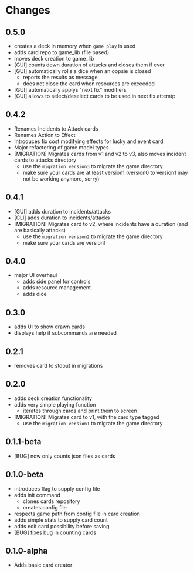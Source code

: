 # Changes

## 0.5.0

* creates a deck in memory when `game play` is used
* adds card repo to game_lib (file based)
* moves deck creation to game_lib
* [GUI] counts down duration of attacks and closes them if over
* [GUI] automatically rolls a dice when an oopsie is closed 
  * reports the results as message
  * does not close the card when resources are exceeded
* [GUI] automatically applys "next fix" modifiers
* [GUI] allows to select/deselect cards to be used in next fix attemtp

## 0.4.2

* Renames Incidents to Attack cards
* Renames Action to Effect
* Introduces fix cost modifying effects for lucky and event card
* Major refactoring of game model types
* [MIGRATION] Migrates cards from v1 and v2 to v3, also moves incident cards to attacks directory
    * use the `migration version3` to migrate the game directory
    * make sure your cards are at least version1 (version0 to version1 may not be working anymore, sorry)

## 0.4.1

* [GUI] adds duration to incidents/attacks
* [CLI] adds duration to incidents/attacks
* [MIGRATION] Migrates card to v2, where incidents have a duration (and are basically attacks)
    * use the `migration version2` to migrate the game directory
    * make sure your cards are version1

## 0.4.0

* major UI overhaul
  * adds side panel for controls
  * adds resource management
  * adds dice

## 0.3.0

* adds UI to show drawn cards
* displays help if subcommands are needed

## 0.2.1

* removes card to stdout in migrations

## 0.2.0

* adds deck creation functionality
* adds very simple playing function
  * iterates through cards and print them to screen
* [MIGRATION] Migrates card to v1, with the card type tagged
  * use the `migration version1` to migrate the game directory

## 0.1.1-beta

* [BUG] now only counts json files as cards

## 0.1.0-beta

* introduces flag to supply config file
* adds init command
  * clones cards repository
  * creates config file
* respects game path from config file in card creation
* adds simple stats to supply card count
* adds edit card possibility before saving
* [BUG] fixes bug in counting cards

## 0.1.0-alpha

* Adds basic card creator
